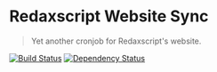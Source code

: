 Redaxscript Website Sync
========================

> Yet another cronjob for Redaxscript's website.

[![Build Status](https://img.shields.io/travis/redaxscript/redaxscript-website-sync.svg)](https://travis-ci.org/redaxscript/redaxscript-website-sync)
[![Dependency Status](https://gemnasium.com/badges/github.com/redaxscript/redaxscript-website-sync.svg)](https://gemnasium.com/github.com/redaxscript/redaxscript-website-sync)

